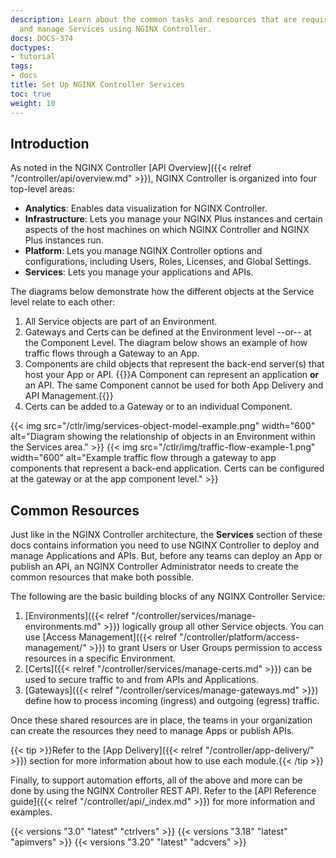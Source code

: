 ```yaml
---
description: Learn about the common tasks and resources that are required to deploy
  and manage Services using NGINX Controller.
docs: DOCS-374
doctypes:
- tutorial
tags:
- docs
title: Set Up NGINX Controller Services
toc: true
weight: 10
---
```


## Introduction

As noted in the NGINX Controller [API Overview]({{< relref "/controller/api/overview.md" >}}), NGINX Controller is organized into four top-level areas:

- **Analytics**: Enables data visualization for NGINX Controller.
- **Infrastructure**: Lets you manage your NGINX Plus instances and certain aspects of the host machines on which NGINX Controller and NGINX Plus instances run.
- **Platform**: Lets you manage NGINX Controller options and configurations, including Users, Roles, Licenses, and Global Settings.
- **Services**: Lets you manage your applications and APIs.

The diagrams below demonstrate how the different objects at the Service level relate to each other:

1. All Service objects are part of an Environment.
1. Gateways and Certs can be defined at the Environment level --or-- at the Component Level. The diagram below shows an example of how traffic flows through a Gateway to an App.
1. Components are child objects that represent the back-end server(s) that host your App or API.
    {{<note>}}A Component can represent an application **or** an API. The same Component cannot be used for both App Delivery and API Management.{{</note>}}
1. Certs can be added to a Gateway or to an individual Component.

{{< img src="/ctlr/img/services-object-model-example.png" width="600" alt="Diagram showing the relationship of objects in an Environment within the Services area." >}}
{{< img src="/ctlr/img/traffic-flow-example-1.png" width="600" alt="Example traffic flow through a gateway to app components that represent a back-end application. Certs can be configured at the gateway or at the app component level." >}}

## Common Resources

Just like in the NGINX Controller architecture, the **Services** section of these docs contains information you need to use NGINX Controller to deploy and manage Applications and APIs.
But, before any teams can deploy an App or publish an API, an NGINX Controller Administrator needs to create the common resources that make both possible.

The following are the basic building blocks of any NGINX Controller Service:

1. [Environments]({{< relref "/controller/services/manage-environments.md" >}}) logically group all other Service objects. You can use [Access Management]({{< relref "/controller/platform/access-management/" >}}) to grant Users or User Groups permission to access resources in a specific Environment.
1. [Certs]({{< relref "/controller/services/manage-certs.md" >}}) can be used to secure traffic to and from APIs and Applications.
1. [Gateways]({{< relref "/controller/services/manage-gateways.md" >}}) define how to process incoming (ingress) and outgoing (egress) traffic.

Once these shared resources are in place, the teams in your organization can create the resources they need to manage Apps or publish APIs.

{{< tip >}}Refer to the [App Delivery]({{< relref "/controller/app-delivery/" >}}) section for more information about how to use each module.{{< /tip >}}

Finally, to support automation efforts, all of the above and more can be done by using the NGINX Controller REST API. Refer to the [API Reference guide]({{< relref "/controller/api/_index.md" >}}) for more information and examples.

{{< versions "3.0" "latest" "ctrlvers" >}}
{{< versions "3.18" "latest" "apimvers" >}}
{{< versions "3.20" "latest" "adcvers" >}}
